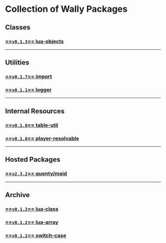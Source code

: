 # Collection of Wally Packages

## Classes
### [==`v0.1.3`== lua-objects](objects/)

-----

## Utilities
### [==`v0.1.7`== import](import/)
### [==`v0.1.1`== logger](logger/)

-----

## Internal Resources
### [==`v0.1.0`== table-util](tableUtil/)
### [==`v0.1.0`== player-resolvable](playerResolvable/)

-----

## Hosted Packages
### [==`v2.3.2`== quenty/maid](https://quenty.github.io/NevermoreEngine/api/maid)

-----

## Archive
### [==`v0.1.2`== lua-class](classes/)
### [==`v0.1.2`== lua-array](arrays/)
### [==`v0.1.2`== switch-case](switch-case/)

